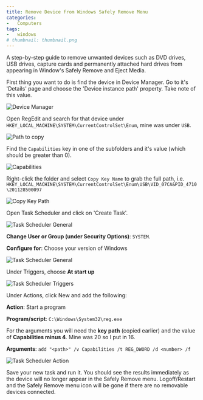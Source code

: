 ```yaml
---
title: Remove Device from Windows Safely Remove Menu
categories:
-   Computers
tags:
-   windows
# thumbnail: thumbnail.png
---
```


A step-by-step guide to remove unwanted devices such as DVD drives, USB drives, capture cards and permanently attached hard drives from appearing in Window's Safely Remove and Eject Media.

<!-- more -->

First thing you want to do is find the device in Device Manager. Go to it's 'Details' page and choose the 'Device instance path' property. Take note of this value.

![Device Manager](/device-manager.PNG)

Open RegEdit and search for that device under `HKEY_LOCAL_MACHINE\SYSTEM\CurrentControlSet\Enum`, mine was under `USB`.

![Path to copy](/regedit-path.PNG)

Find the `Capabilities` key in one of the subfolders and it's value (which should be greater than 0).

![Capabilities](/unchanged-value.PNG)

Right-click the folder and select `Copy Key Name` to grab the full path, i.e. `HKEY_LOCAL_MACHINE\SYSTEM\CurrentControlSet\Enum\USB\VID_07CA&PID_4710\201128500097`

![Copy Key Path](/copy-key-path.PNG)

Open Task Scheduler and click on 'Create Task'.

![Task Scheduler General](/task-scheduler-create.PNG)

**Change User or Group (under Security Options)**: `SYSTEM`.

**Configure for**: Choose your version of Windows

![Task Scheduler General](/task-scheduler-general.PNG)

Under Triggers, choose **At start up**

![Task Scheduler Triggers](/task-scheduler-triggers.PNG)

Under Actions, click New and add the following:

**Action**: Start a program

**Program/script**: `C:\Windows\System32\reg.exe`

For the arguments you will need the **key path** (copied earlier) and the value of **Capabilities minus 4**. Mine was 20 so I put in 16.

**Arguments**: `add "<path>" /v Capabilities /t REG_DWORD /d <number> /f`

![Task Scheduler Action](/task-scheduler-action.PNG)

Save your new task and run it. You should see the results immediately as the device will no longer appear in the Safely Remove menu. Logoff/Restart and the Safely Remove menu icon will be gone if there are no removable devices connected.
